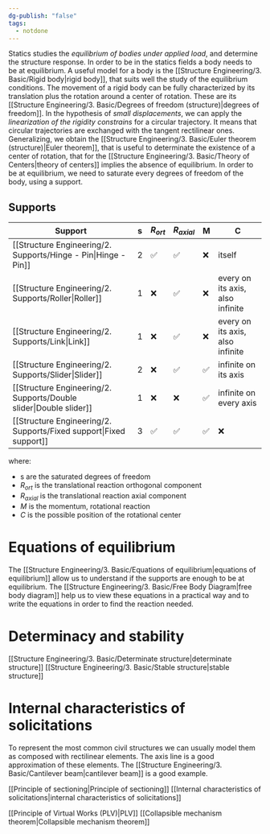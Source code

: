 ```yaml
---
dg-publish: "false"
tags:
  - notdone
---
```

Statics studies the *equilibrium of bodies under applied load*, and determine the structure response. In order to be in the statics fields a body needs to be at equilibrium. 
A useful model for a body is the [[Structure Engineering/3. Basic/Rigid body|rigid body]], that suits well the study of the equilibrium conditions. 
The movement of a rigid body can be fully characterized by its translation plus the rotation around a center of rotation. These are its [[Structure Engineering/3. Basic/Degrees of freedom (structure)|degrees of freedom]].
In the hypothesis of *small displacements*, we can apply the *linearization of the rigidity constrains* for a circular trajectory. It means that circular trajectories are exchanged with the tangent rectilinear ones. 
Generalizing, we obtain the [[Structure Engineering/3. Basic/Euler theorem (structure)|Euler theorem]], that is useful to determinate the existence of a center of rotation, that for the [[Structure Engineering/3. Basic/Theory of Centers|theory of centers]] implies the absence of equilibrium.
In order to be at equilibrium, we need to saturate every degrees of freedom of the body, using a support. 
## Supports 

| Support                                                            | s   | $R_{ort}$ | $R_{axial}$ | M   | C                                |
| ------------------------------------------------------------------ | --- | --------- | ----------- | --- | -------------------------------- |
| [[Structure Engineering/2. Supports/Hinge - Pin\|Hinge - Pin]]     | 2   | ✅         | ✅           | ❌   | itself                           |
| [[Structure Engineering/2. Supports/Roller\|Roller]]               | 1   | ❌         | ✅           | ❌   | every on its axis, also infinite |
| [[Structure Engineering/2. Supports/Link\|Link]]                   | 1   | ❌         | ✅           | ❌   | every on its axis, also infinite |
| [[Structure Engineering/2. Supports/Slider\|Slider]]               | 2   | ❌         | ✅           | ✅   | infinite on its axis             |
| [[Structure Engineering/2. Supports/Double slider\|Double slider]] | 1   | ❌         | ❌           | ✅   | infinite on every axis           |
| [[Structure Engineering/2. Supports/Fixed support\|Fixed support]] | 3   | ✅         | ✅           | ✅   | ❌                                |
where:
- s are the saturated degrees of freedom
- $R_{ort}$ is the translational reaction orthogonal component
- $R_{axial}$ is the translational reaction axial component
- $M$ is the momentum, rotational reaction
- $C$ is the possible position of the rotational center
# Equations of equilibrium
The [[Structure Engineering/3. Basic/Equations of equilibrium|equations of equilibrium]] allow us to understand if the supports are enough to be at equilibrium. The [[Structure Engineering/3. Basic/Free Body Diagram|free body diagram]] help us to view these equations in a practical way and to write the equations in order to find the reaction needed.
# Determinacy and stability
[[Structure Engineering/3. Basic/Determinate structure|determinate structure]]
[[Structure Engineering/3. Basic/Stable structure|stable structure]]

# Internal characteristics of solicitations
To represent the most common civil structures we can usually model them as composed with rectilinear elements. The axis line is a good approximation of these elements. The [[Structure Engineering/3. Basic/Cantilever beam|cantilever beam]] is a good example. 

[[Principle of sectioning|Principle of sectioning]]
[[Internal characteristics of solicitations|internal characteristics of solicitations]]

[[Principle of Virtual Works (PLV)|PLV]]
[[Collapsible mechanism theorem|Collapsible mechanism theorem]]



